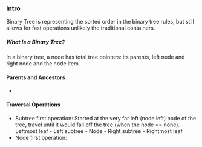 ### Intro 
Binary Tree is representing the sorted order in the binary tree rules, but still allows for fast operations unlikely the traditional containers. 


##### What Is a Binary Tree? 
In a binary tree, a node has total tree pointers: its parents, left node and right node and the node item. 


#### Parents and Ancestors
- 

#### Traversal Operations 
- Subtree first operation: Started at the very far left (node.left) node of the tree, travel until it would fall off the tree (when the node == none).
  Leftmost leaf - Left subtree - Node - Right subtree - Rightmost leaf 
- Node first operation: 